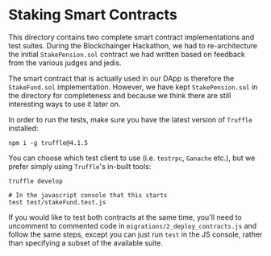 # Staking Smart Contracts

This directory contains two complete smart contract implementations and test suites. During the Blockchainger Hackathon, we had to re-architecture the initial `StakePension.sol` contract we had written based on feedback from the various judges and jedis.

The smart contract that is actually used in our DApp is therefore the `StakeFund.sol` implementation. However, we have kept `StakePension.sol` in the directory for completeness and because we think there are still interesting ways to use it later on.

In order to run the tests, make sure you have the latest version of `Truffle` installed:

```
npm i -g truffle@4.1.5
```

You can choose which test client to use (i.e. `testrpc`, `Ganache` etc.), but we prefer simply using `Truffle`'s in-built tools:

```
truffle develop

# In the javascript console that this starts
test test/stakeFund.test.js
```

If you would like to test both contracts at the same time, you'll need to uncomment to commented code in `migrations/2_deploy_contracts.js` and follow the same steps, except you can just run `test` in the JS console, rather than specifying a subset of the available suite.